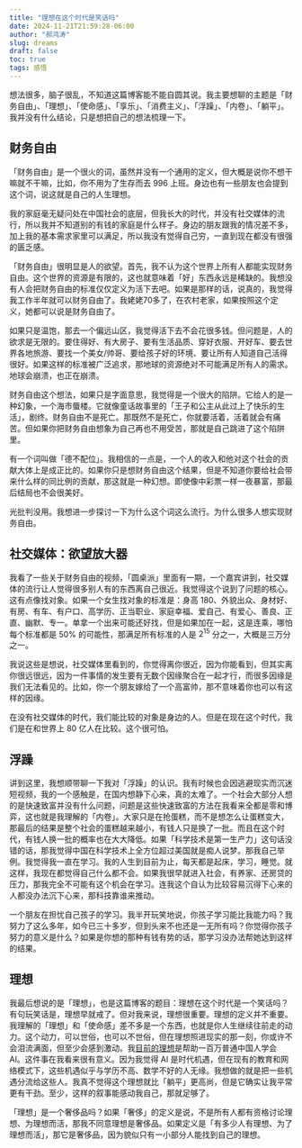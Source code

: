 ```yaml
---
title: "理想在这个时代是笑话吗"
date: 2024-11-21T21:59:28-06:00
author: "郝鸿涛"
slug: dreams
draft: false
toc: true
tags: 感悟
---
```

想法很多，脑子很乱，不知道这篇博客能不能自圆其说。我主要想聊的主题是「财务自由」、「理想」、「使命感」、「享乐」、「消费主义」、「浮躁」、「内卷」、「躺平」。我并没有什么结论，只是想把自己的想法梳理一下。

## 财务自由

「财务自由」是一个很火的词，虽然并没有一个通用的定义，但大概是说你不想干嘛就不干嘛，比如，你不用为了生存而去 996 上班。身边也有一些朋友也会提到这个词，说这就是自己的人生理想。

我的家庭毫无疑问处在中国社会的底层，但我长大的时代，并没有社交媒体的流行，所以我并不知道别的有钱的家庭是什么样子。身边的朋友跟我的情况差不多，加上我的基本需求家里可以满足，所以我没有觉得自己穷，一直到现在都没有很强的匮乏感。

「财务自由」很明显是人的欲望。首先，我不认为这个世界上所有人都能实现财务自由。这个世界的资源是有限的，这也就意味着「好」东西永远是稀缺的。我想没有人会把财务自由的标准仅仅定义为活下去吧。如果是那样的话，说真的，我觉得我工作半年就可以财务自由了。我姥姥70多了，在农村老家，如果按照这个定义，她都可以说是财务自由了。

如果只是温饱，那去一个偏远山区，我觉得活下去不会花很多钱。但问题是，人的欲求是无限的。要住得好、有大房子、要有生活品质、穿好衣服、开好车、要去世界各地旅游、要找一个美女/帅哥、要给孩子好的环境、要让所有人知道自己活得很好。如果这样的标准被广泛追求，那地球的资源绝对不可能满足所有人的需求。地球会崩溃，也正在崩溃。

财务自由这个想法，如果只是字面意思，我觉得是一个很大的陷阱。它给人的是一种幻象，一个海市蜃楼。它就像童话故事里的「王子和公主从此过上了快乐的生活」，剧终。财务自由不是死亡。那既然不是死亡，你就要活着，活着就会有痛苦。但如果你把财务自由想象为自己再也不用受苦，那就是自己跳进了这个陷阱里。

有一个词叫做「德不配位」。我相信的一点是，一个人的收入和他对这个社会的贡献大体上是成正比的。如果你只是想财务自由这个结果，但是不知道你要给社会带来什么样的同比例的贡献，那这就是一种幻想。即使像中彩票一样一夜暴富，那最后结局也不会很美好。

光批判没用。我想进一步探讨一下为什么这个词这么流行。为什么很多人想实现财务自由。

## 社交媒体：欲望放大器

我看了一些关于财务自由的视频，「圆桌派」里面有一期，一个嘉宾讲到，社交媒体的流行让人觉得很多别人有的东西离自己很近。我觉得这个说到了问题的核心。这有点像找对象。如果一个女生找对象的标准是：身高 180、外貌出众、身材好、有房、有车、有户口、高学历、正当职业、家庭幸福、爱自己、有爱心、善良、正直、幽默、专一。单拿一个出来可能还好找，但是如果加在一起，这是连乘，哪怕每个标准都是 50% 的可能性，那满足所有标准的人是 $2^15$ 分之一，大概是三万分之一。

我说这些是想说，社交媒体里看到的，你觉得离你很近，因为你能看到，但其实离你很远很远，因为一件事情的发生要有无数个因缘聚合在一起才行，而很多因缘是我们无法看见的。比如，你一个朋友嫁给了一个高富帅，那不意味着你也可以有这样的因缘。

在没有社交媒体的时代，我们能比较的对象是身边的人。但是在现在这个时代，我们是在和世界上 80 亿人在比较。这个很可怕。

## 浮躁

讲到这里，我想顺带聊一下我对「浮躁」的认识。我有时候也会因逃避现实而沉迷短视频，我的一个感触是，在国内想静下心来，真的太难了。一个社会大部分人想的是快速致富并没有什么问题，问题是这些快速致富的方法在我看来全都是零和博弈，这也就是我理解的「内卷」。大家只是在抢蛋糕，而不是想怎么让蛋糕变大，那最后的结果是整个社会的蛋糕越来越小，有钱人只是换了一批。而且在这个时代，有钱人换一批的概率也在大大降低。如果「科学技术是第一生产力」这句话没错的话，那我觉得中国在科学技术上全方位超过美国就是痴人说梦。那我自己举例。我觉得我一直在学习。我的人生到目前为止，每天都是起床，学习，睡觉。就这样，我现在都觉得自己什么都不会。如果我很早就进入社会，有养家、还房贷的压力，那我完全不可能有这个机会在学习。连我这个自认为比较容易沉得下心来的人都没办法沉下心来，那科技靠谁来推动。

一个朋友在担忧自己孩子的学习。我半开玩笑地说，你孩子学习能比我能力吗？我努力了这么多年，如今已三十多岁，但到头来不也还是一无所有吗？你觉得你孩子努力的意义是什么？如果是你想的那种有钱有势的话，那学习没办法帮她达到这样的结果。

## 理想

我最后想说的是「理想」，也是这篇博客的题目：理想在这个时代是一个笑话吗？有句玩笑话是，理想早就戒了。但对我来说，理想很重要。理想的定义并不重要。我理解的「理想」和「使命感」差不多是一个东西，也就是你人生继续往前走的动力。这个动力，可以世俗，也可以不世俗，但在理想照进现实的那一刻，你或许不会泪流满面，但至少会感到激动。我[目前的理想](https://baiwan.ai/)是帮助一百万普通中国人学会 AI。这件事在我看来很有意义。因为我觉得 AI 是时代机遇，但在现有的教育和网络模式下，这些机遇似乎与学历不高、数学不好的人无缘。我想做的就是把一些机遇分流给这些人。我真不觉得这个理想就比「躺平」更高尚，但是它确实让我平常更有干劲。至少，这样的叙事能感动我自己，那就足够了。

「理想」是一个奢侈品吗？如果「奢侈」的定义是说，不是所有人都有资格讨论理想、为理想而活，那我不同意理想是奢侈品。如果定义是「有多少人有理想、为了理想而活」，那它是奢侈品，因为貌似只有一小部分人能找到自己的理想。